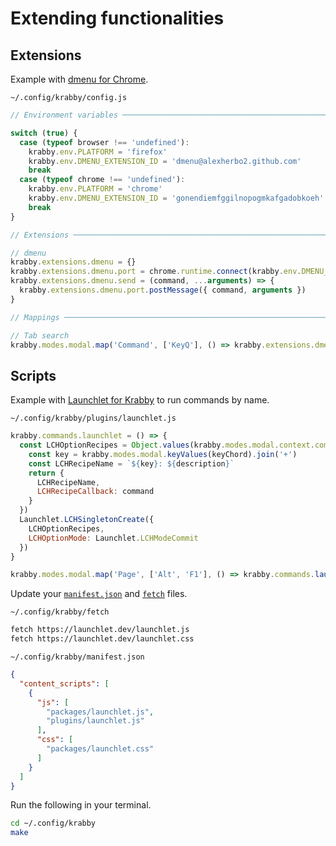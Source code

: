 # Extending functionalities

## Extensions

Example with [dmenu for Chrome].

`~/.config/krabby/config.js`

``` javascript
// Environment variables ───────────────────────────────────────────────────────

switch (true) {
  case (typeof browser !== 'undefined'):
    krabby.env.PLATFORM = 'firefox'
    krabby.env.DMENU_EXTENSION_ID = 'dmenu@alexherbo2.github.com'
    break
  case (typeof chrome !== 'undefined'):
    krabby.env.PLATFORM = 'chrome'
    krabby.env.DMENU_EXTENSION_ID = 'gonendiemfggilnopogmkafgadobkoeh'
    break
}

// Extensions ──────────────────────────────────────────────────────────────────

// dmenu
krabby.extensions.dmenu = {}
krabby.extensions.dmenu.port = chrome.runtime.connect(krabby.env.DMENU_EXTENSION_ID)
krabby.extensions.dmenu.send = (command, ...arguments) => {
  krabby.extensions.dmenu.port.postMessage({ command, arguments })
}

// Mappings ────────────────────────────────────────────────────────────────────

// Tab search
krabby.modes.modal.map('Command', ['KeyQ'], () => krabby.extensions.dmenu.send('tab-search'), 'Tab search with dmenu', 'Tab search')
```

## Scripts

Example with [Launchlet for Krabby] to run commands by name.

`~/.config/krabby/plugins/launchlet.js`

``` javascript
krabby.commands.launchlet = () => {
  const LCHOptionRecipes = Object.values(krabby.modes.modal.context.commands).map(({ keyChord, command, description }) => {
    const key = krabby.modes.modal.keyValues(keyChord).join('+')
    const LCHRecipeName = `${key}: ${description}`
    return {
      LCHRecipeName,
      LCHRecipeCallback: command
    }
  })
  Launchlet.LCHSingletonCreate({
    LCHOptionRecipes,
    LCHOptionMode: Launchlet.LCHModeCommit
  })
}

krabby.modes.modal.map('Page', ['Alt', 'F1'], () => krabby.commands.launchlet(), 'Run Launchlet', 'Launchlet')
```

Update your [`manifest.json`](/share/krabby/manifest.json) and [`fetch`](/share/krabby/fetch) files.

`~/.config/krabby/fetch`

``` sh
fetch https://launchlet.dev/launchlet.js
fetch https://launchlet.dev/launchlet.css
```

`~/.config/krabby/manifest.json`

``` json
{
  "content_scripts": [
    {
      "js": [
        "packages/launchlet.js",
        "plugins/launchlet.js"
      ],
      "css": [
        "packages/launchlet.css"
      ]
    }
  ]
}
```

Run the following in your terminal.

``` sh
cd ~/.config/krabby
make
```

[dmenu for Chrome]: https://github.com/alexherbo2/chrome-dmenu
[Launchlet for Krabby]: https://github.com/alexherbo2/krabby-launchlet
